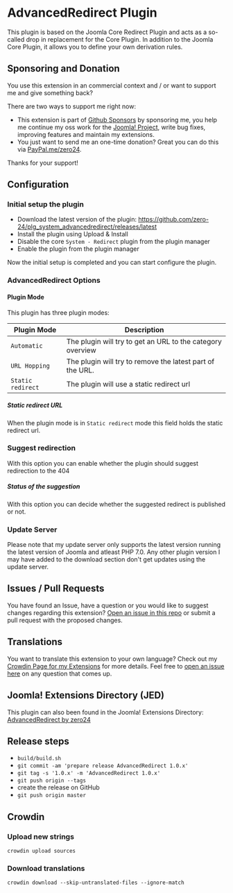 # AdvancedRedirect Plugin

This plugin is based on the Joomla Core Redirect Plugin and acts as a so-called drop in replacement for the Core Plugin. In addition to the Joomla Core Plugin, it allows you to define your own derivation rules.

## Sponsoring and Donation

You use this extension in an commercial context and / or want to support me and give something back?

There are two ways to support me right now:
- This extension is part of [Github Sponsors](https://github.com/sponsors/zero-24/) by sponsoring me, you help me continue my oss work for the [Joomla! Project](https://volunteers.joomla.org/joomlers/248-tobias-zulauf), write bug fixes, improving features and maintain my extensions.
- You just want to send me an one-time donation? Great you can do this via [PayPal.me/zero24](https://www.paypal.me/zero24).

Thanks for your support!

## Configuration

### Initial setup the plugin

- Download the latest version of the plugin: https://github.com/zero-24/plg_system_advancedredirect/releases/latest
- Install the plugin using Upload & Install
- Disable the core `System - Redirect` plugin from the plugin manager
- Enable the plugin from the plugin manager

Now the initial setup is completed and you can start configure the plugin.

### AdvancedRedirect Options

#### Plugin Mode

This plugin has three plugin modes:

| Plugin Mode       |     Description     |
|-------------------|---------------------|
| `Automatic`       | The plugin will try to get an URL to the category overview |
| `URL Hopping`     | The plugin will try to remove the latest part of the URL. |
| `Static redirect` | The plugin will use a static redirect url |

##### Static redirect URL

When the plugin mode is in `Static redirect` mode this field holds the static redirect url.

### Suggest redirection

With this option you can enable whether the plugin should suggest redirection to the 404

##### Status of the suggestion

With this option you can decide whether the suggested redirect is published or not.

### Update Server

Please note that my update server only supports the latest version running the latest version of Joomla and atleast PHP 7.0.
Any other plugin version I may have added to the download section don't get updates using the update server.

## Issues / Pull Requests

You have found an Issue, have a question or you would like to suggest changes regarding this extension?
[Open an issue in this repo](https://github.com/zero-24/plg_system_advancedredirect/issues/new) or submit a pull request with the proposed changes.

## Translations

You want to translate this extension to your own language? Check out my [Crowdin Page for my Extensions](https://joomla.crowdin.com/zero-24) for more details. Feel free to [open an issue here](https://github.com/zero-24/plg_system_advancedredirect/issues/new) on any question that comes up.

## Joomla! Extensions Directory (JED)

This plugin can also been found in the Joomla! Extensions Directory: [AdvancedRedirect by zero24](https://extensions.joomla.org/extension/site-management/url-redirection/advancedredirect/)

## Release steps

- `build/build.sh`
- `git commit -am 'prepare release AdvancedRedirect 1.0.x'`
- `git tag -s '1.0.x' -m 'AdvancedRedirect 1.0.x'`
- `git push origin --tags`
- create the release on GitHub
- `git push origin master`

## Crowdin

### Upload new strings

`crowdin upload sources`

### Download translations

`crowdin download --skip-untranslated-files --ignore-match`
